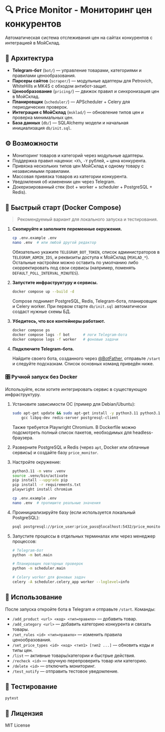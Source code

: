# 🔍 Price Monitor - Мониторинг цен конкурентов

Автоматическая система отслеживания цен на сайтах конкурентов с интеграцией в МойСклад.

## 🧱 Архитектура

- **Telegram-бот** (`bot/`) — управление товарами, категориями и правилами ценообразования.
- **Парсеры сайтов** (`scraper/`) — модульные адаптеры для Petrovich, WhiteHills и MK4S с обходом антибот-защит.
- **Ценообразование** (`pricing/`) — движок правил и синхронизация цен в МойСклад.
- **Планировщик** (`scheduler/`) — APScheduler + Celery для периодических проверок.
- **Интеграция с МойСклад** (`msklad/`) — обновление типов цен и проверка минимальных цен.
- **База данных** (`db/`) — SQLAlchemy модели и начальная инициализация `db/init.sql`.

## ⚙️ Возможности

- Мониторинг товаров и категорий через модульные адаптеры.
- Поддержка правил наценки: `+X%`, `-Y` рублей, `=` цена конкурента.
- Привязка нескольких типов цен МойСклад к одному товару с независимыми правилами.
- Массовая привязка товаров из категории конкурента.
- Уведомления об изменении цен через Telegram.
- Докеризированный стек (bot + worker + scheduler + PostgreSQL + Redis).

## 🚀 Быстрый старт (Docker Compose)

> Рекомендуемый вариант для локального запуска и тестирования.

1. **Скопируйте и заполните переменные окружения.**

   ```bash
   cp .env.example .env
   nano .env  # или любой другой редактор
   ```

   Обязательно укажите `TELEGRAM_BOT_TOKEN`, список администраторов в `TELEGRAM_ADMIN_IDS`,
   и реквизиты доступа к МойСклад (`MSKLAD_*`). Остальные настройки можно оставить по
   умолчанию либо скорректировать под свои сервисы (например, поменять `DEFAULT_POLL_INTERVAL_MINUTES`).

2. **Запустите инфраструктуру и сервисы.**

   ```bash
   docker compose up --build -d
   ```

   Compose поднимет PostgreSQL, Redis, Telegram-бота, планировщик и Celery worker. При первом старте
   `db/init.sql` автоматически создаст нужные схемы БД.

3. **Убедитесь, что все контейнеры работают.**

   ```bash
   docker compose ps
   docker compose logs -f bot      # логи Telegram-бота
   docker compose logs -f worker   # фоновые задачи
   ```

4. **Подключите Telegram-бота.**

   Найдите своего бота, созданного через [@BotFather](https://t.me/BotFather), отправьте `/start` и
   следуйте подсказкам. Список основных команд приведён ниже.

### 🎛️ Ручной запуск без Docker

Используйте, если хотите интегрировать сервис в существующую инфраструктуру.

1. Установите зависимости ОС (пример для Debian/Ubuntu):

   ```bash
   sudo apt-get update && sudo apt-get install -y python3.11 python3.11-venv \
       gcc libpq-dev redis-server postgresql-client
   ```

   Также требуется Playwright Chromium. В Dockerfile можно подсмотреть полный список пакетов,
   необходимых для headless-браузера.

2. Разверните PostgreSQL и Redis (через `apt`, Docker или облачные сервисы) и создайте базу `price_monitor`.

3. Настройте окружение:

   ```bash
   python3.11 -m venv .venv
   source .venv/bin/activate
   pip install --upgrade pip
   pip install -r requirements.txt
   playwright install chromium

   cp .env.example .env
   nano .env  # пропишите реальные значения
   ```

4. Проинициализируйте базу (если используется локальный PostgreSQL):

   ```bash
   psql postgresql://price_user:price_pass@localhost:5432/price_monitor -f db/init.sql
   ```

5. Запустите процессы в отдельных терминалах или через менеджер процессов:

   ```bash
   # Telegram-бот
   python -m bot.main

   # Планировщик повторных проверок
   python -m scheduler.main

   # Celery worker для фоновых задач
   celery -A scheduler.celery_app worker --loglevel=info
   ```

## 📱 Использование

После запуска откройте бота в Telegram и отправьте `/start`. Команды:

- `/add_product <url> <код> <тип=правило>` — добавить товар.
- `/add_category <url>` — добавить категорию конкурента и связать товары.
- `/set_rules <id> <тип=правило>` — изменить правила ценообразования.
- `/set_price_types <id> <код> <тип1> [тип2 ...]` — обновить коды и типы цен.
- `/list` — активные товары/категории и быстрые действия.
- `/recheck <id>` — вручную перепроверить товар или категорию.
- `/delete <id>` — отключить мониторинг.
- `/test_notify` — отправить тестовое уведомление.

## 🧪 Тестирование

```bash
pytest
```

## 📄 Лицензия

MIT License
